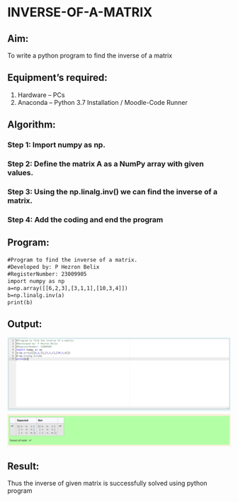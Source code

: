 # INVERSE-OF-A-MATRIX
## Aim:
To write a python program to find the inverse of a matrix
## Equipment’s required:
1. 	Hardware – PCs
2. 	Anaconda – Python 3.7 Installation / Moodle-Code Runner
## Algorithm:
### Step 1: Import numpy as np.
### Step 2: Define the matrix A as a NumPy array with given values.
### Step 3: Using the np.linalg.inv() we can find the inverse of a matrix.
### Step 4: Add the coding and end the program

## Program:
```
#Program to find the inverse of a matrix.
#Developed by: P Hezron Belix
#RegisterNumber: 23009905
import numpy as np
a=np.array([[6,2,3],[3,1,1],[10,3,4]])
b=np.linalg.inv(a)
print(b)
```
## Output:
![add](/output.png)
## Result:
Thus the inverse of given matrix is successfully solved using python program

